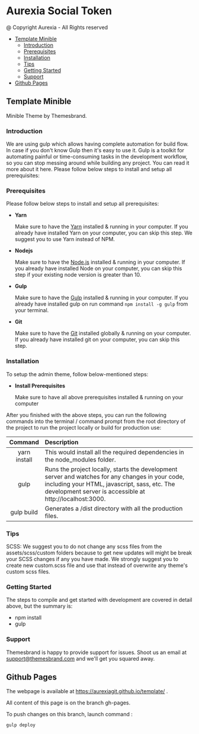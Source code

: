# Aurexia Social Token

@ Copyright Aurexia - All Rights reserved

<!-- Table of Content -->

- [Template Minible](#Template-Minible)
  - [Introduction](#Introduction)
  - [Prerequisites](#Prerequisites)
  - [Installation](#Installation)
  - [Tips](#Tips)
  - [Getting Started](#Getting-Started)
  - [Support](#Support)
- [Github Pages](#Github-Pages)

<!-- End Table of Content -->

## Template Minible

Minible Theme by Themesbrand.

### Introduction

We are using gulp which allows having complete automation for build flow. In case if you don't know Gulp then it's easy to use it. Gulp is a toolkit for automating painful or time-consuming tasks in the development workflow, so you can stop messing around while building any project. You can read it more about it here. Please follow below steps to install and setup all prerequisites:

### Prerequisites

Please follow below steps to install and setup all prerequisites:

- **Yarn**

    Make sure to have the [Yarn](https://classic.yarnpkg.com/en/) installed & running in your computer. If you already have installed Yarn on your computer, you can skip this step. We suggest you to use Yarn instead of NPM.

- **Nodejs**

    Make sure to have the [Node.js](https://nodejs.org/) installed & running in your computer. If you already have installed Node on your computer, you can skip this step if your existing node version is greater than 10.

- **Gulp**

    Make sure to have the [Gulp](https://gulpjs.com/) installed & running in your computer. If you already have installed gulp on run command ```npm install -g gulp``` from your terminal.

- **Git**

    Make sure to have the [Git](https://git-scm.com/) installed globally & running on your computer. If you already have installed git on your computer, you can skip this step.

### Installation

To setup the admin theme, follow below-mentioned steps:

- **Install Prerequisites**

    Make sure to have all above prerequisites installed & running on your computer

After you finished with the above steps, you can run the following commands into the terminal / command prompt from the root directory of the project to run the project locally or build for production use:

Command |   Description
:-: | :-
yarn install | This would install all the required dependencies in the node_modules folder.
gulp | Runs the project locally, starts the development server and watches for any changes in your code, including your HTML, javascript, sass, etc. The development server is accessible at http://localhost:3000.
gulp build | Generates a /dist directory with all the production files.

### Tips

SCSS: We suggest you to do not change any scss files from the assets/scss/custom folders because to get new updates will might be break your SCSS changes if any you have made. We strongly suggest you to create new custom.scss file and use that instead of overwrite any theme's custom scss files.

### Getting Started

The steps to compile and get started with development are covered in detail above, but the summary is:

- npm install
- gulp

### Support

Themesbrand is happy to provide support for issues. Shoot us an email at support@themesbrand.com and we'll get you squared away.

## Github Pages

The webpage is available at https://aurexiagit.github.io/template/ .

All content of this page is on the branch gh-pages.

To push changes on this branch, launch command :

```command
gulp deploy
```
